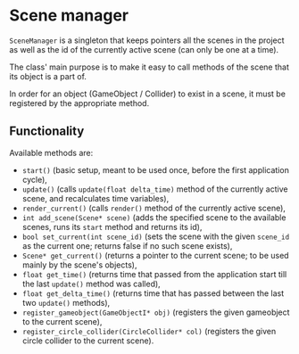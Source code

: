 # Scene manager

`SceneManager` is a singleton that keeps pointers all the scenes in the project
as well as the id of the currently active scene (can only be one at a time).

The class' main purpose is to make it easy to call methods of the scene
that its object is a part of.

In order for an object (GameObject / Collider) to exist in a scene, it must be registered
by the appropriate method.

## Functionality

Available methods are:
- `start()` (basic setup, meant to be used once, before the first application cycle),
- `update()` (calls `update(float delta_time)` method of the currently active scene, and recalculates time variables),
- `render_current()` (calls `render()` method of the currently active scene),
- `int add_scene(Scene* scene)` (adds the specified scene to the available scenes, runs its `start` method and returns its id),
- `bool set_current(int scene_id)` (sets the scene with the given `scene_id` as the current one; returns false if no such scene exists),
- `Scene* get_current()` (returns a pointer to the current scene; to be used mainly by the scene's objects),
- `float get_time()` (returns time that passed from the application start till the last `update()` method was called),
- `float get_delta_time()` (returns time that has passed between the last two `update()` methods),
- `register_gameobject(GameObjectI* obj)` (registers the given gameobject to the current scene),
- `register_circle_collider(CircleCollider* col)` (registers the given circle collider to the current scene).